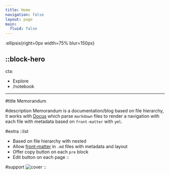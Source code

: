 ```yaml
---
title: Home
navigation: false
layout: page
main:
  fluid: false
---
```


:ellipsis{right=0px width=75% blur=150px}

::block-hero
---
cta:
  - Explore
  - /notebook
---

#title
Memorandum

#description
Memorandum is a documentation/blog based on file hierarchy, it works with [Docus](https://docus.dev) which parse `markdown` files to render a navigation with each file with metadata based on `front-matter` with `yml`.

#extra
  ::list
  - Based on file hierarchy with nested
  - Allow [front-matter](https://jekyllrb.com/docs/front-matter) in `.md` files with metadata and layout
  - Offer copy button on each `pre` block
  - Edit button on each page
  ::

#support
  ![cover](/cover.png)
::
